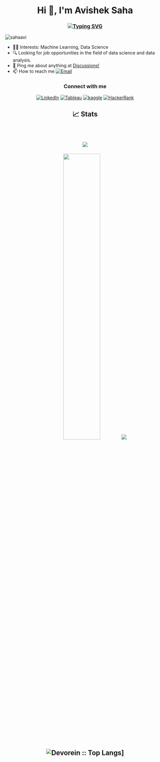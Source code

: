 <h1 align="center">Hi 👋, I'm Avishek Saha</h1>
<h3 align="center">
<a href="https://git.io/typing-svg"><img src="https://readme-typing-svg.demolab.com?  font=Fira+Code&size=22&pause=1000&color=5CF75F&center=true&multiline=true&width=435&lines=Data+Science+%7C+Machine+Learning" alt="Typing SVG" />
   </a>
</h3>

<p align="left"> 
   <img src="https://komarev.com/ghpvc/?username=sahaavi&label=Profile%20views&color=0e75b6&style=flat" alt="sahaavi" /> 
</p>

- 👨‍💻 Interests: Machine Learning, Data Science
- 🔍 Looking for job opportunities in the field of data science and data analysis.
- 💬 Ping me about anything at <a href="https://github.com/sahaavi/sahaavi/discussions/">Discussions!</a>
- 📫 How to reach me  <a href="mailto:avisheksaha123@gmail.com"><img alt="Email" src="https://img.shields.io/badge/Gmail-avisheksaha123@gmail.com-red?style=flat&logo=gmail"></a>

<h3 align="center">Connect with me</h3>
<p align="center">
   <!--<a href="https://sahaavi.github.io"><img src="https://img.shields.io/badge/Website-sahaavi.github.io-red?style=flat"></a>-->   
   <a href="https://linkedin.com/in/sahaavi"><img alt="LinkedIn" src="https://img.shields.io/badge/LinkedIn-sahaavi-blue?style=flat&logo=linkedin"></a>
   <a href="https://public.tableau.com/app/profile/avishek.saha"><img alt="Tableau" src="https://img.shields.io/badge/Tableau-avishek.saha-yellowgreen"></a>
   <a href="https://kaggle.com/avi1023"><img alt="kaggle" src="https://img.shields.io/badge/kaggle-avi1023-skyblue?style=flat&logo=kaggle"></a>
   <a href="https://www.hackerrank.com/avisheksaha123"><img alt="HackerRank" src="https://img.shields.io/badge/HackerRank-avisheksaha123-greenstyle=flat&logo=hackerrank"></a>
</p>


<h2 align="center">📈 Stats</p>
<br>

![](http://github-profile-summary-cards.vercel.app/api/cards/profile-details?username=sahaavi&theme=tokyonight&layout=compact&hide=html) 

 
<img src="https://github-readme-streak-stats.herokuapp.com/?user=sahaavi&theme=dark" width="48%" >
<img src="https://github-stats-alpha.vercel.app/api?username=sahaavi&cc=22272e&tc=37BCF6&ic=fff&bc=0000">
<img alt="Devorein :: Top Langs]" src="https://github-readme-stats.vercel.app/api/top-langs/?username=sahaavi&langs_count=10&theme=tokyonight&layout=compact&hide=html">






